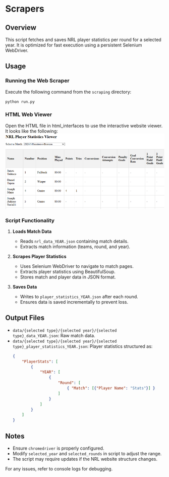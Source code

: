 # Scrapers

## Overview
This script fetches and saves NRL player statistics per round for a selected year. It is optimized for fast execution using a persistent Selenium WebDriver.

## Usage

### Running the Web Scraper
Execute the following command from the `scraping` directory:
```bash
python run.py
```
### HTML Web Viewer
Open the HTML file in html_interfaces to use the interactive website viewer. It looks like the following:
![alt text](image.png)

### Script Functionality
1. **Loads Match Data**
   - Reads `nrl_data_YEAR.json` containing match details.
   - Extracts match information (teams, round, and year).

2. **Scrapes Player Statistics**
   - Uses Selenium WebDriver to navigate to match pages.
   - Extracts player statistics using BeautifulSoup.
   - Stores match and player data in JSON format.

3. **Saves Data**
   - Writes to `player_statistics_YEAR.json` after each round.
   - Ensures data is saved incrementally to prevent loss.

## Output Files
- `data/{selected type}/{selected year}/{selected type}_data_YEAR.json`: Raw match data.
- `data/{selected type}/{selected year}/{selected type}_player_statistics_YEAR.json`: Player statistics structured as:
  ```json
  {
      "PlayerStats": [
          {
              "YEAR": [
                  {
                      "Round": [
                          { "Match": [{"Player Name": "Stats"}] }
                      ]
                  }
              ]
          }
      ]
  }
  ```


## Notes
- Ensure `chromedriver` is properly configured.
- Modify `selected_year` and `selected_rounds` in script to adjust the range.
- The script may require updates if the NRL website structure changes.

For any issues, refer to console logs for debugging.

